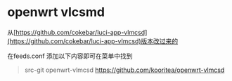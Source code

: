 # openwrt vlcsmd

从[https://github.com/cokebar/luci-app-vlmcsd](https://github.com/cokebar/luci-app-vlmcsd)版本改过来的

在feeds.conf 添加以下内容即可在菜单中找到

> src-git openwrt-vlmcsd https://github.com/kooritea/openwrt-vlmcsd